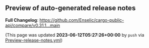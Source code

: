## Preview of auto-generated release notes
<!-- Release notes generated using configuration in .github/release.yml at main -->



**Full Changelog**: https://github.com/Enselic/cargo-public-api/compare/v0.31.1...main


(This page was updated **2023-06-12T05:27:26+00:00** by `push` via [Preview-release-notes.yml](https://github.com/Enselic/cargo-public-api/actions/runs/5239884051))
